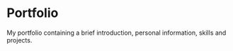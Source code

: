 # Portfolio

My portfolio containing a brief introduction, personal information, skills and projects.
